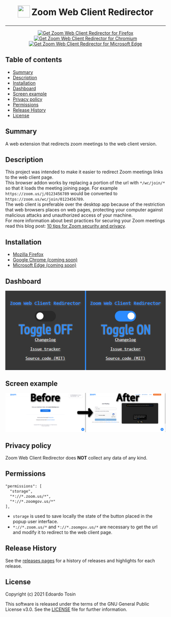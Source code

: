 <h1 align="center">
<sub>
<img  src="https://github.com/EdoardoTosin/Zoom-Web-Client-Redirector/blob/main/src/icons/256x256.png" height="38" width="38">
</sub>
Zoom Web Client Redirector
</h1>

***

<p align="center">
<a href="https://addons.mozilla.org/firefox/addon/zoom-web-client-redirector"><img src="https://github.com/EdoardoTosin/Zoom-Web-Client-Redirector/blob/main/docs/firefox-widget.png" alt="Get Zoom Web Client Redirector for Firefox"></a> 
<a href="https://chrome.google.com/webstore/detail/zoom-web-client-redirecto/ommndciompclncigoffdnipifnfnaclj"><img src="https://github.com/EdoardoTosin/Zoom-Web-Client-Redirector/blob/main/docs/chrome-widget.png" alt="Get Zoom Web Client Redirector for Chromium"></a>
<a href="https://microsoftedge.microsoft.com/addons/detail/kfpmepjfaolgcgabdmbpkfnicejbiggn"><img src="https://github.com/EdoardoTosin/Zoom-Web-Client-Redirector/blob/main/docs/edge-widget.png" alt="Get Zoom Web Client Redirector for Microsoft Edge"></a>
</p>

## Table of contents

* [Summary](#summary)
* [Description](#description)
* [Installation](#installation)
* [Dashboard](#dashboard)
* [Screen example](#screen-example)
* [Privacy policy](#privacy-policy)
* [Permissions](#permissions)
* [Release History](#release-history)
* [License](#license)

## Summary

A web extension that redirects zoom meetings to the web client version.

## Description

This project was intended to make it easier to redirect Zoom meetings links to the web client page.  
This browser addon works by replacing a portion of the url with `*/wc/join/*` so that it loads the meeting joining page. For example `https://zoom.us/j/0123456789` would be converted to `https://zoom.us/wc/join/0123456789`.  
The web client is preferable over the desktop app because of the restriction that web browsers places on web pages, protecting your computer against malicious attacks and unauthorized access of your machine.  
For more information about best practices for securing your Zoom meetings read this blog post: [10 tips for Zoom security and privacy](https://www.kaspersky.com/blog/zoom-security-ten-tips/34729).

## Installation

- [Mozilla Firefox](https://addons.mozilla.org/firefox/addon/zoom-web-client-redirector)
- [Google Chrome (coming soon)](https://chrome.google.com/webstore/detail/zoom-web-client-redirecto/ommndciompclncigoffdnipifnfnaclj)
- [Microsoft Edge (coming soon)](https://microsoftedge.microsoft.com/addons/detail/kfpmepjfaolgcgabdmbpkfnicejbiggn)

## Dashboard

<p align="center">
  <img src="docs/popup.jpg" align="center" alt="image">
</p>

## Screen example

<p align="center">
  <a><img src="docs/screen.jpg" align="center" alt="image">
</p>

## Privacy policy

Zoom Web Client Redirector does **NOT** collect any data of any kind.

## Permissions

```
"permissions": [
  "storage",
  "*://*.zoom.us/*",
  "*://*.zoomgov.us/*"
],
```

- ``storage`` is used to save locally the state of the button placed in the popup user interface.  
- ``*://*.zoom.us/*`` and ``*://*.zoomgov.us/*`` are necessary to get the url and modify it to redirect to the web client page.

## Release History

See the [releases pages](https://github.com/EdoardoTosin/Zoom-Web-Client-Redirector/releases) for a history of releases and highlights for each release.

## License

Copyright (c) 2021 Edoardo Tosin

This software is released under the terms of the GNU General Public License v3.0. See the [LICENSE](https://raw.githubusercontent.com/EdoardoTosin/Zoom-Web-Client-Redirector/main/LICENSE) file for further information.
